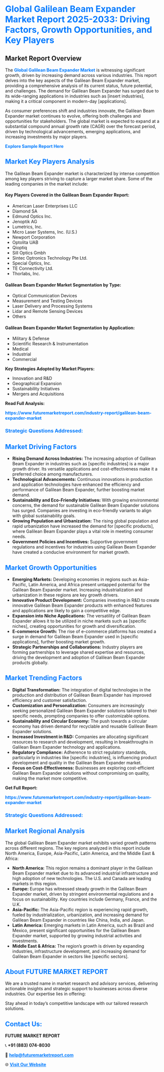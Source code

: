<h1 style="color: #007BFF;">Global Galilean Beam Expander Market Report 2025-2033: Driving Factors, Growth Opportunities, and Key Players</h1>

<section id="overview">
<h2>Market Report Overview</h2>
<p>The <a href="https://www.futuremarketreport.com/industry-report/galilean-beam-expander-market" style="color: #007BFF; text-decoration: none;"><strong>Global Galilean Beam Expander Market</strong></a> is witnessing significant growth, driven by increasing demand across various industries. This report delves into the key aspects of the Galilean Beam Expander market, providing a comprehensive analysis of its current status, future potential, and challenges. The demand for Galilean Beam Expander has surged due to its wide-ranging applications in industries such as [insert industries], making it a critical component in modern-day [applications].</p>
<p>As consumer preferences shift and industries innovate, the Galilean Beam Expander market continues to evolve, offering both challenges and opportunities for stakeholders. The global market is expected to expand at a substantial compound annual growth rate (CAGR) over the forecast period, driven by technological advancements, emerging applications, and increasing investments by major players.</p>
</section>

<section id="overview">
<p><a href="https://www.futuremarketreport.com/request-sample/reportId=54042" style="color: #007BFF; text-decoration: none;"><strong>Explore Sample Report Here</strong></a></p>
</section>

<section id="key-players">
<h2 style="color: #007BFF;">Market Key Players Analysis</h2>
<p>The Galilean Beam Expander market is characterized by intense competition among key players striving to capture a larger market share. Some of the leading companies in the market include:</p>
<h4>Key Players Covered in the Galilean Beam Expander Report:</h4>
<ul><li>American Laser Enterprises LLC</li><li>Diamond SA</li><li>Edmund Optics Inc.</li><li>Jenoptik AG</li><li>Lumetrics, Inc.</li><li>Micro Laser Systems, Inc. (U.S.)</li><li>Newport Corporation</li><li>Optolita UAB</li><li>Qioptiq</li><li>Sill Optics Gmbh</li><li>Sintec Optronics Technology Pte Ltd.</li><li>Special Optics, Inc.</li><li>TE Connectivity Ltd.</li><li>Thorlabs, Inc.</li></ul>
<h4>Galilean Beam Expander Market Segmentation by Type:</h4>
<ul><li>Optical Communication Devices</li><li>Measurement and Testing Devices</li><li>Laser Delivery and Processing Systems</li><li>Lidar and Remote Sensing Devices</li><li>Others</li></ul>

<h4>Galilean Beam Expander Market Segmentation by Application:</h4>
<ul><li>Military &amp; Defense</li><li>Scientific Research &amp; Instrumentation</li><li>Medical</li><li>Industrial</li><li>Commercial</li></ul>
<p><strong>Key Strategies Adopted by Market Players:</strong></p>
<ul>
<li>Innovation and R&D</li>
<li>Geographical Expansion</li>
<li>Sustainability Initiatives</li>
<li>Mergers and Acquisitions</li>
</ul>
</section>

<section>
<p><strong>Read Full Analysis: </strong></p><a href="https://www.futuremarketreport.com/industry-report/galilean-beam-expander-market" style="color: #007BFF; text-decoration: none;"><strong>https://www.futuremarketreport.com/industry-report/galilean-beam-expander-market</strong></a>
<h3 style="color: #007BFF;">Strategic Questions Addressed:</h3>
</section>

<section id="driving-factors">
<h2 style="color: #007BFF;">Market Driving Factors</h2>
<ul>
<li><strong>Rising Demand Across Industries:</strong> The increasing adoption of Galilean Beam Expander in industries such as [specific industries] is a major growth driver. Its versatile applications and cost-effectiveness make it a preferred choice among manufacturers.</li>
<li><strong>Technological Advancements:</strong> Continuous innovations in production and application technologies have enhanced the efficiency and performance of Galilean Beam Expander, further boosting market demand.</li>
<li><strong>Sustainability and Eco-Friendly Initiatives:</strong> With growing environmental concerns, the demand for sustainable Galilean Beam Expander solutions has surged. Companies are investing in eco-friendly variants to align with global sustainability goals.</li>
<li><strong>Growing Population and Urbanization:</strong> The rising global population and rapid urbanization have increased the demand for [specific products], where Galilean Beam Expander plays a vital role in meeting consumer needs.</li>
<li><strong>Government Policies and Incentives:</strong> Supportive government regulations and incentives for industries using Galilean Beam Expander have created a conducive environment for market growth.</li>
</ul>
</section>

<section id="growth-opportunities">
<h2 style="color: #007BFF;">Market Growth Opportunities</h2>
<ul>
<li><strong>Emerging Markets:</strong> Developing economies in regions such as Asia-Pacific, Latin America, and Africa present untapped potential for the Galilean Beam Expander market. Increasing industrialization and urbanization in these regions are key growth drivers.</li>
<li><strong>Innovative Product Development:</strong> Companies investing in R&D to create innovative Galilean Beam Expander products with enhanced features and applications are likely to gain a competitive edge.</li>
<li><strong>Expansion into Niche Applications:</strong> The versatility of Galilean Beam Expander allows it to be utilized in niche markets such as [specific niches], creating opportunities for growth and diversification.</li>
<li><strong>E-commerce Growth:</strong> The rise of e-commerce platforms has created a surge in demand for Galilean Beam Expander used in [specific applications], further boosting market growth.</li>
<li><strong>Strategic Partnerships and Collaborations:</strong> Industry players are forming partnerships to leverage shared expertise and resources, driving the development and adoption of Galilean Beam Expander products globally.</li>
</ul>
</section>

<section id="trending-factors">
<h2 style="color: #007BFF;">Market Trending Factors</h2>
<ul>
<li><strong>Digital Transformation:</strong> The integration of digital technologies in the production and distribution of Galilean Beam Expander has improved efficiency and customer satisfaction.</li>
<li><strong>Customization and Personalization:</strong> Consumers are increasingly seeking personalized Galilean Beam Expander solutions tailored to their specific needs, prompting companies to offer customizable options.</li>
<li><strong>Sustainability and Circular Economy:</strong> The push towards a circular economy has driven demand for recyclable and reusable Galilean Beam Expander solutions.</li>
<li><strong>Increased Investment in R&D:</strong> Companies are allocating significant resources to research and development, resulting in breakthroughs in Galilean Beam Expander technology and applications.</li>
<li><strong>Regulatory Compliance:</strong> Adherence to strict regulatory standards, particularly in industries like [specific industries], is influencing product development and quality in the Galilean Beam Expander market.</li>
<li><strong>Focus on Cost-Effectiveness:</strong> Businesses are exploring cost-efficient Galilean Beam Expander solutions without compromising on quality, making the market more competitive.</li>
</ul>
</section>

<section>
<p><strong>Get Full Report: </strong></p><a href="https://www.futuremarketreport.com/industry-report/galilean-beam-expander-market" style="color: #007BFF; text-decoration: none;"><strong>https://www.futuremarketreport.com/industry-report/galilean-beam-expander-market</strong></a>
<h3 style="color: #007BFF;">Strategic Questions Addressed:</h3>
</section>


<section id="regional-analysis">
<h2 style="color: #007BFF;">Market Regional Analysis</h2>
<p>The global Galilean Beam Expander market exhibits varied growth patterns across different regions. The key regions analyzed in this report include North America, Europe, Asia-Pacific, Latin America, and the Middle East & Africa:</p>
<ul>
<li><strong>North America:</strong> This region remains a dominant player in the Galilean Beam Expander market due to its advanced industrial infrastructure and high adoption of new technologies. The U.S. and Canada are leading markets in this region.</li>
<li><strong>Europe:</strong> Europe has witnessed steady growth in the Galilean Beam Expander market, driven by stringent environmental regulations and a focus on sustainability. Key countries include Germany, France, and the U.K.</li>
<li><strong>Asia-Pacific:</strong> The Asia-Pacific region is experiencing rapid growth, fueled by industrialization, urbanization, and increasing demand for Galilean Beam Expander in countries like China, India, and Japan.</li>
<li><strong>Latin America:</strong> Emerging markets in Latin America, such as Brazil and Mexico, present significant opportunities for the Galilean Beam Expander market, supported by growing industrial activities and investments.</li>
<li><strong>Middle East & Africa:</strong> The region’s growth is driven by expanding industries, infrastructure development, and increasing demand for Galilean Beam Expander in sectors like [specific sectors].</li>
</ul>
</section>

<footer>
<h2 style="color: #007BFF;">About FUTURE MARKET REPORT</h2>
<p>We are a trusted name in market research and advisory services, delivering actionable insights and strategic support to businesses across diverse industries. Our expertise lies in offering:</p>

<p>Stay ahead in today’s competitive landscape with our tailored research solutions.</p>

<h2 style="color: #007BFF;">Contact Us:</h2>
<p><strong>FUTURE MARKET REPORT</strong></p>
<p>📞 <strong>+91 (883) 074-8030</strong></p>
<p>📧 <strong><a href="mailto:help@futuremarketreport.com" style="color: #007BFF;">help@futuremarketreport.com</a></strong></p>
<p>🌐 <strong><a href="https://www.futuremarketreport.com/" style="color: #007BFF;">Visit Our Website</a></strong></p>
</footer>